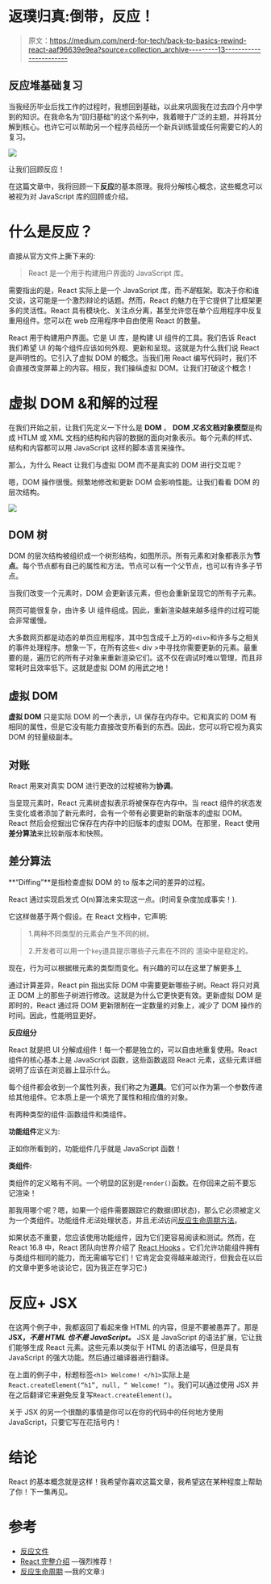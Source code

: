 # 返璞归真:倒带，反应！

> 原文：<https://medium.com/nerd-for-tech/back-to-basics-rewind-react-aaf96639e9ea?source=collection_archive---------13----------------------->

## 反应堆基础复习

当我经历毕业后找工作的过程时，我想回到基础，以此来巩固我在过去四个月中学到的知识。在我命名为“回归基础”的这个系列中，我着眼于广泛的主题，并将其分解到核心。也许它可以帮助另一个程序员经历一个新兵训练营或任何需要它的人的复习。

![](img/b90c38a989adae6b21c93d85199d7a85.png)

让我们回顾反应！

在这篇文章中，我将回顾一下**反应**的基本原理。我将分解核心概念，这些概念可以被视为对 JavaScript 库的回顾或介绍。

# 什么是反应？

直接从官方文件上撕下来的:

> React 是一个用于构建用户界面的 JavaScript 库。

需要指出的是，React 实际上是一个 JavaScript 库，而*不是*框架。取决于你和谁交谈，这可能是一个激烈辩论的话题。然而，React 的魅力在于它提供了比框架更多的灵活性。React 具有模块化、关注点分离，甚至允许您在单个应用程序中反复重用组件。您可以在 web 应用程序中自由使用 React 的数量。

React 用于构建用户界面。它是 UI 库，是构建 UI 组件的工具。我们告诉 React 我们希望 UI 的每个组件应该如何外观、更新和呈现。这就是为什么我们说 React 是声明性的。它引入了虚拟 DOM 的概念。当我们用 React 编写代码时，我们不会直接改变屏幕上的内容。相反，我们操纵虚拟 DOM。让我们打破这个概念！

# 虚拟 DOM &和解的过程

在我们开始之前，让我们先定义一下什么是 **DOM** 。 **DOM *又名*文档对象模型**是构成 HTLM 或 XML 文档的结构和内容的数据的面向对象表示。每个元素的样式、结构和内容都可以用 JavaScript 这样的脚本语言来操作。

那么，为什么 React 让我们与虚拟 DOM 而不是真实的 DOM 进行交互呢？

嗯，DOM 操作很慢。频繁地修改和更新 DOM 会影响性能。让我们看看 DOM 的层次结构。

![](img/223bd1e4a1eafbdfeb937337ec64fd5d.png)

## DOM 树

DOM 的层次结构被组织成一个树形结构，如图所示。所有元素和对象都表示为**节点**。每个节点都有自己的属性和方法。节点可以有一个父节点，也可以有许多子节点。

当我们改变一个元素时，DOM 会更新该元素，但也会重新呈现它的所有子元素。

网页可能很复杂，由许多 UI 组件组成。因此，重新渲染越来越多组件的过程可能会非常缓慢。

大多数网页都是动态的单页应用程序，其中包含成千上万的`<div>`和许多与之相关的事件处理程序。想象一下，在所有这些< div >中寻找你需要更新的元素。最重要的是，遍历它的所有子对象来重新渲染它们。这不仅在调试时难以管理，而且非常耗时且效率低下。这就是虚拟 DOM 的用武之地！

## **虚拟 DOM**

**虚拟 DOM** 只是实际 DOM 的一个表示，UI 保存在内存中。它和真实的 DOM 有相同的属性，但是它没有能力直接改变所看到的东西。因此，您可以将它视为真实 DOM 的轻量级副本。

## **对账**

React 用来对真实 DOM 进行更改的过程被称为**协调**。

当呈现元素时，React 元素树虚拟表示将被保存在内存中。当 react 组件的状态发生变化或者添加了新元素时，会有一个带有必要更新的新版本的虚拟 DOM。React 然后会挖掘出它保存在内存中的旧版本的虚拟 DOM。在那里，React 使用**差分算法**来比较新版本和快照。

## 差分算法

**“Diffing”**是指检查虚拟 DOM 的 to 版本之间的差异的过程。

React 通过实现启发式 O(n)算法来实现这一点。(时间复杂度加成事实！).

它这样做基于两个假设。在 React 文档中，它声明:

> 1.两种不同类型的元素会产生不同的树。
> 
> 2.开发者可以用一个`key`道具提示哪些子元素在不同的
> 渲染中是稳定的。

现在，行为可以根据根元素的类型而变化。有兴趣的可以在这里了解更多[！](https://reactjs.org/docs/reconciliation.html#the-diffing-algorithm)

通过计算差异，React pin 指出实际 DOM 中需要更新哪些子树。React 将只对真正 DOM 上的那些子树进行修改。这就是为什么它更快更有效。更新虚拟 DOM 是即时的，React 通过将 DOM 更新限制在一定数量的对象上，减少了 DOM 操作的时间。因此，性能明显更好。

**反应组分**

React 就是把 UI 分解成组件！每一个都是独立的，可以自由地重复使用。React 组件的核心基本上是 JavaScript 函数，这些函数返回 React 元素，这些元素详细说明了应该在浏览器上显示什么。

每个组件都会收到一个属性列表，我们称之为**道具**。它们可以作为第一个参数传递给其他组件。它本质上是一个填充了属性和相应值的对象。

有两种类型的组件:函数组件和类组件。

**功能组件**定义为:

正如你所看到的，功能组件几乎就是 JavaScript 函数！

**类组件:**

类组件的定义略有不同。一个明显的区别是`render()`函数。在你回来之前不要忘记渲染！

那我用哪个呢？嗯，如果一个组件需要跟踪它的数据(即状态)，那么它必须被定义为一个类组件。功能组件*无法*处理状态，并且*无法*访问[反应生命周期方法](/codex/the-lifecycle-of-a-react-component-8e01332a068d)。

如果状态不重要，您应该使用功能组件，因为它们更容易阅读和测试。然而，在 React 16.8 中，React 团队向世界介绍了 [React Hooks](https://reactjs.org/docs/hooks-intro.html) 。它们允许功能组件拥有与类组件相同的能力，而无需编写它们！它肯定会变得越来越流行，但我会在以后的文章中更多地谈论它，因为我正在学习它:)

# 反应+ JSX

在这两个例子中，我都返回了看起来像 HTML 的内容，但是不要被愚弄了。那是 **JSX，*不是 HTML 也不是 JavaScript。*** JSX 是 JavaScript 的语法扩展，它让我们能够生成 React 元素。这些元素以类似于 HTML 的语法编写，但是具有 JavaScript 的强大功能。然后通过编译器进行翻译。

在上面的例子中，标题标签`<h1> Welcome! </h1>`实际上是`React.createElement(“h1”, null, “ Welcome! “)`。我们可以通过使用 JSX 并在之后翻译它来避免反复写`React.createElement()`。

关于 JSX 的另一个很酷的事情是你可以在你的代码中的任何地方使用 JavaScript，只要它写在花括号内！

# 结论

React 的基本概念就是这样！我希望你喜欢这篇文章，我希望这在某种程度上帮助了你！下一集再见。

# 参考

*   [反应文件](https://reactjs.org/)
*   [React 完整介绍](https://jscomplete.com/learn/complete-intro-react) —强烈推荐！
*   [反应生命周期](/codex/the-lifecycle-of-a-react-component-8e01332a068d) —我的文章:)